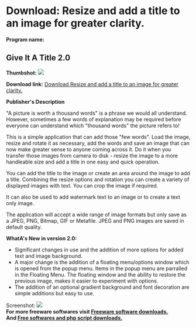 # Download: Resize and add a title to an image for greater clarity.

**Program name:**

## Give It A Title 2.0

  
**Thumbshot:** ![](http://www.freewarefiles.com/screenshot/giat_md.jpg)   
  
**Download link:** [Download Resize and add a title to an image for greater clarity.](http://freesoftwares.boysofts.com/Give-It-A-Title_program_63698.html)  
  


**Publisher's Description**  
  


"A picture is worth a thousand words" is a phrase we would all understand. However, sometimes a few words of explanation may be required before everyone can understand which "thousand words" the picture refers to! 

This is a simple application that can add those "few words". Load the image, resize and rotate it as necessary, add the words and save an image that can now make greater sense to anyone coming across it. Do it when you transfer those images from camera to disk - resize the image to a more handleable size and add a title in one easy and quick operation.

You can add the title to the image or create an area around the image to add a title. Combining the resize options and rotation you can create a variety of displayed images with text. You can crop the image if required.

It can also be used to add watermark text to an image or to create a text only image.

The application will accept a wide range of image formats but only save as a JPEG, PNG, Bitmap, GIF or Metafile. JPEG and PNG images are saved in default quality. 

**WhatA's New in version 2.0:**

  * Significant changes in use and the addition of more options for added text and image background. 
  * A major change is the addition of a floating menu/options window which is opened from the popup menu. Items in the popup menu are parralled in the Floating Menu. The floating window and the ability to restore the previous image, makes it easier to experiment with options. 
  * The addition of an optional gradient background and font decoration are simple additions but easy to use. 

  
  
Screenshot: ![](http://www.freewarefiles.com/screenshot/giat.jpg)   
**For more freeware softwares visit [Freeware software downloads.](http://freesoftwares.boysofts.com/)**   
**And [Free softwares and php script downloads.](http://www.boysofts.com/)**

